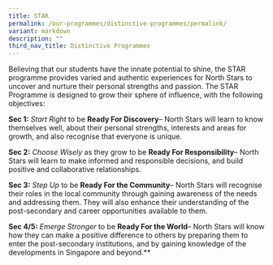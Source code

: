 ```yaml
---
title: STAR
permalink: /our-programmes/distinctive-programmes/permalink/
variant: markdown
description: ""
third_nav_title: Distinctive Programmes
---
```

Believing that our students have the innate potential to shine, the STAR programme provides varied and authentic experiences for North Stars to uncover and nurture their personal strengths and passion. The STAR Programme is designed to grow their sphere of influence, with the following objectives: 

**Sec 1:**
*Start Right* to be **Ready For Discovery**– North Stars will learn to know themselves well, about their personal strengths, interests and areas for growth, and also recognise that everyone is unique.

**Sec 2:** *Choose Wisely* as they grow to be **Ready For Responsibility**– North Stars will learn to make informed and responsible decisions, and build positive and collaborative relationships.

**Sec 3:** *Step Up* to be **Ready For the Community**– North Stars will recognise their roles in the local community through gaining awareness of the needs and addressing them. They will also enhance their understanding of the post-secondary and career opportunities available to them.

**Sec 4/5:** *Emerge Stronger* to be **Ready For the World**– North Stars will know how they can make a positive difference to others by preparing them to enter the post-secondary institutions, and by gaining knowledge of the developments in Singapore and beyond.**